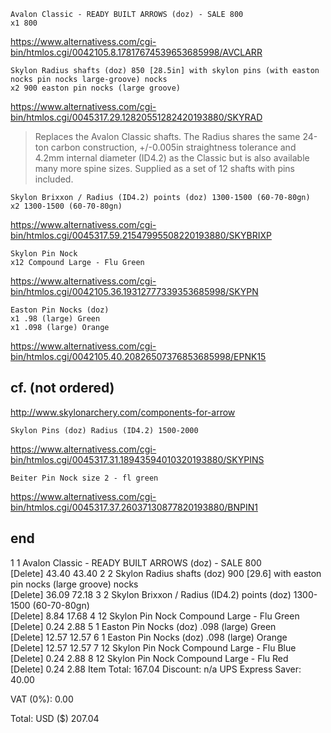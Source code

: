 	Avalon Classic - READY BUILT ARROWS (doz) - SALE 800
	x1 800
https://www.alternativess.com/cgi-bin/htmlos.cgi/0042105.8.17817674539653685998/AVCLARR

	Skylon Radius shafts (doz) 850 [28.5in] with skylon pins (with easton nocks pin nocks large-groove) nocks
	x2 900 easton pin nocks (large groove)
https://www.alternativess.com/cgi-bin/htmlos.cgi/0045317.29.12820551282420193880/SKYRAD
> Replaces the Avalon Classic shafts. The Radius shares the same 24-ton carbon construction, +/-0.005in straightness tolerance and 4.2mm internal diameter (ID4.2) as the Classic but is also available many more spine sizes. Supplied as a set of 12 shafts with pins included.

	Skylon Brixxon / Radius (ID4.2) points (doz) 1300-1500 (60-70-80gn)
	x2 1300-1500 (60-70-80gn) 
https://www.alternativess.com/cgi-bin/htmlos.cgi/0045317.59.21547995508220193880/SKYBRIXP

	Skylon Pin Nock
	x12 Compound Large - Flu Green
https://www.alternativess.com/cgi-bin/htmlos.cgi/0042105.36.19312777339353685998/SKYPN

	Easton Pin Nocks (doz)
	x1 .98 (large) Green
	x1 .098 (large) Orange 
https://www.alternativess.com/cgi-bin/htmlos.cgi/0042105.40.20826507376853685998/EPNK15

## cf. (not ordered)
http://www.skylonarchery.com/components-for-arrow

	Skylon Pins (doz) Radius (ID4.2) 1500-2000 
https://www.alternativess.com/cgi-bin/htmlos.cgi/0045317.31.18943594010320193880/SKYPINS

	Beiter Pin Nock size 2 - fl green
https://www.alternativess.com/cgi-bin/htmlos.cgi/0045317.37.26037130877820193880/BNPIN1

## end

1	1	Avalon Classic - READY BUILT ARROWS (doz) - SALE 800 	
[Delete]
	43.40	43.40
2	2	Skylon Radius shafts (doz) 900 [29.6] with easton pin nocks (large groove) nocks	
[Delete]
	36.09	72.18
3	2	Skylon Brixxon / Radius (ID4.2) points (doz) 1300-1500 (60-70-80gn) 	
[Delete]
	8.84	17.68
4	12	Skylon Pin Nock Compound Large - Flu Green 	
[Delete]
	0.24	2.88
5	1	Easton Pin Nocks (doz) .098 (large) Green 	
[Delete]
	12.57	12.57
6	1	Easton Pin Nocks (doz) .098 (large) Orange 	
[Delete]
	12.57	12.57
7	12	Skylon Pin Nock Compound Large - Flu Blue 	
[Delete]
	0.24	2.88
8	12	Skylon Pin Nock Compound Large - Flu Red 	
[Delete]
	0.24	2.88
	Item Total:	167.04
Discount:	n/a
UPS Express Saver:	40.00

VAT (0%):
	0.00

Total:
USD ($)
	207.04
